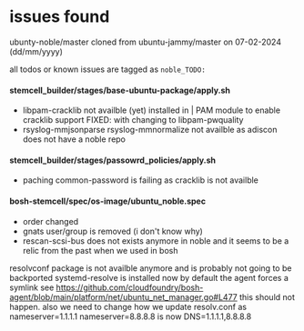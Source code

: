 # issues found
ubunty-noble/master cloned from ubuntu-jammy/master on 07-02-2024 (dd/mm/yyyy)

all todos or known issues are tagged as `noble_TODO:`

#### stemcell_builder/stages/base-ubuntu-package/apply.sh
- libpam-cracklib not availble (yet) installed in | PAM module to enable cracklib support
FIXED: with changing to libpam-pwquality
- rsyslog-mmjsonparse rsyslog-mmnormalize not availble as adiscon does not have a noble repo

#### stemcell_builder/stages/passowrd_policies/apply.sh
- paching common-password is failing as cracklib is not availble

#### bosh-stemcell/spec/os-image/ubuntu_noble.spec
- order changed
- gnats user/group is removed (i don't know why)
- rescan-scsi-bus does not exists anymore in noble and it seems to be a relic from the past when we used in bosh

resolvconf package is not availble anymore and is probably not going to be backported
systemd-resolve is installed now by default
the agent forces a symlink see https://github.com/cloudfoundry/bosh-agent/blob/main/platform/net/ubuntu_net_manager.go#L477
this should not happen. also we need to change how we update resolv.conf as
nameserver=1.1.1.1 nameserver=8.8.8.8 is now DNS=1.1.1.1,8.8.8.8